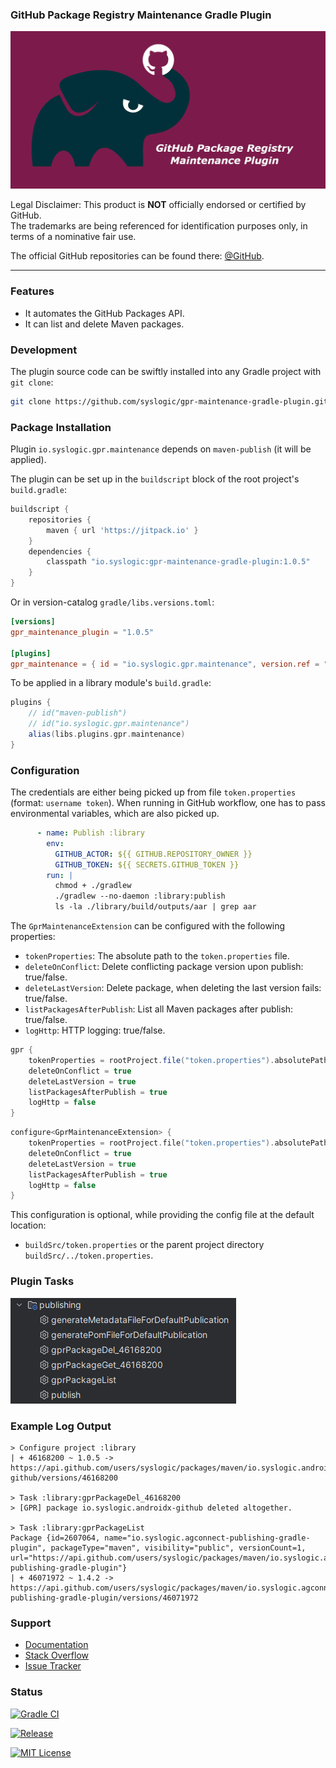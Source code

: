 ### GitHub Package Registry Maintenance Gradle Plugin

![Social Media Preview](https://raw.githubusercontent.com/syslogic/gpr-maintenance-gradle-plugin/master/screenshots/repository.png)

Legal Disclaimer: This product is **NOT** officially endorsed or certified by GitHub.<br/>
The trademarks are being referenced for identification purposes only, in terms of a nominative fair use.

The official GitHub repositories can be found there: [@GitHub](https://github.com/orgs/GitHub/repositories).

 ---
### Features

- It automates the GitHub Packages API.
- It can list and delete Maven packages.

### Development

The plugin source code can be swiftly installed into any Gradle project with `git clone`:

````bash
git clone https://github.com/syslogic/gpr-maintenance-gradle-plugin.git ./buildSrc
````

### Package Installation

Plugin `io.syslogic.gpr.maintenance` depends on `maven-publish` (it will be applied).

The plugin can be set up in the `buildscript` block of the root project's `build.gradle`:
````groovy
buildscript {
    repositories {
        maven { url 'https://jitpack.io' }
    }
    dependencies {
        classpath "io.syslogic:gpr-maintenance-gradle-plugin:1.0.5"
    }
}
````

Or in version-catalog `gradle/libs.versions.toml`:
````toml
[versions]
gpr_maintenance_plugin = "1.0.5"

[plugins]
gpr_maintenance = { id = "io.syslogic.gpr.maintenance", version.ref = "gpr_maintenance_plugin" }
````

To be applied in a library module's `build.gradle`:
````groovy
plugins {
    // id("maven-publish")    
    // id("io.syslogic.gpr.maintenance")
    alias(libs.plugins.gpr.maintenance)
}
````

### Configuration

The credentials are either being picked up from file `token.properties` (format: `username token`).
When running in GitHub workflow, one has to pass environmental variables, which are also picked up.  

````yaml
      - name: Publish :library
        env:
          GITHUB_ACTOR: ${{ GITHUB.REPOSITORY_OWNER }}
          GITHUB_TOKEN: ${{ SECRETS.GITHUB_TOKEN }}
        run: |
          chmod + ./gradlew
          ./gradlew --no-daemon :library:publish
          ls -la ./library/build/outputs/aar | grep aar
````
The `GprMaintenanceExtension` can be configured with the following properties:

- `tokenProperties`: The absolute path to the `token.properties` file.
- `deleteOnConflict`: Delete conflicting package version upon publish: true/false.
- `deleteLastVersion`: Delete package, when deleting the last version fails: true/false.
- `listPackagesAfterPublish`: List all Maven packages after publish: true/false.
- `logHttp`: HTTP logging: true/false.

````groovy
gpr {
    tokenProperties = rootProject.file("token.properties").absolutePath
    deleteOnConflict = true
    deleteLastVersion = true
    listPackagesAfterPublish = true
    logHttp = false
}
````

````kotlin
configure<GprMaintenanceExtension> {
    tokenProperties = rootProject.file("token.properties").absolutePath
    deleteOnConflict = true
    deleteLastVersion = true
    listPackagesAfterPublish = true
    logHttp = false
}
````

This configuration is optional, while providing the config file at the default location:

 - `buildSrc/token.properties` or the parent project directory `buildSrc/../token.properties`.

### Plugin Tasks

![Gradle Plugin Tasks](https://raw.githubusercontent.com/syslogic/gpr-maintenance-gradle-plugin/master/screenshots/screenshot_01.png)

### Example Log Output

    > Configure project :library
    | + 46168200 ~ 1.0.5 -> https://api.github.com/users/syslogic/packages/maven/io.syslogic.androidx-github/versions/46168200

    > Task :library:gprPackageDel_46168200
    > [GPR] package io.syslogic.androidx-github deleted altogether.

    > Task :library:gprPackageList
    Package {id=2607064, name="io.syslogic.agconnect-publishing-gradle-plugin", packageType="maven", visibility="public", versionCount=1, url="https://api.github.com/users/syslogic/packages/maven/io.syslogic.agconnect-publishing-gradle-plugin"}
    | + 46071972 ~ 1.4.2 -> https://api.github.com/users/syslogic/packages/maven/io.syslogic.agconnect-publishing-gradle-plugin/versions/46071972

### Support
- [Documentation](https://docs.github.com/en/rest/packages/packages)
- [Stack Overflow](https://stackoverflow.com/questions/tagged/github-package-registry)
- [Issue Tracker](https://github.com/syslogic/gpr-maintenance-gradle-plugin/issues)

### Status

[![Gradle CI](https://github.com/syslogic/gpr-maintenance-gradle-plugin/actions/workflows/gradle.yml/badge.svg)](https://github.com/syslogic/gpr-maintenance-gradle-plugin/actions/workflows/gradle.yml)

[![Release](https://jitpack.io/v/syslogic/gpr-maintenance-gradle-plugin.svg)](https://jitpack.io/#io.syslogic/gpr-maintenance-gradle-plugin)

[![MIT License](https://img.shields.io/github/license/syslogic/gpr-maintenance-gradle-plugin)](https://github.com/syslogic/gpr-maintenance-gradle-plugin/blob/master/LICENSE)<!-- @IGNORE PREVIOUS: link -->
